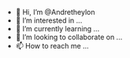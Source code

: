 - 👋 Hi, I’m @Andretheylon
- 👀 I’m interested in ...
- 🌱 I’m currently learning ...
- 💞️ I’m looking to collaborate on ...
- 📫 How to reach me ...

<!---
Andretheylon/Andretheylon is a ✨ special ✨ repository because its `README.md` (this file) appears on your GitHub profile.
You can click the Preview link to take a look at your changes.
--->
